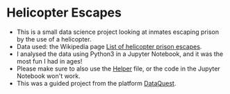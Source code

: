 # Helicopter Escapes

* This is a small data science project looking at inmates escaping prison by the use of a helicopter.
* Data used: the Wikipedia page [List of helicopter prison escapes](https://en.wikipedia.org/wiki/List_of_helicopter_prison_escapes).
* I analysed the data using Python3 in a Jupyter Notebook, and it was the most fun I had in ages! 
* Please make sure to also use the [Helper](https://github.com/BrindusaGheorghe/helicopter_escapes/blob/main/helper.py) file, or the code in the Jupyter Notebook won't work.
* This was a guided project from the platform [DataQuest](https://app.dataquest.io/).
